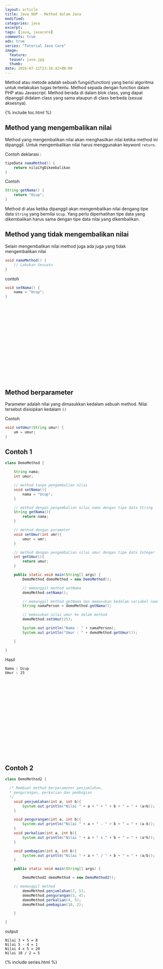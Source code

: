 ```yaml
---
layout: article
title: Java OOP - Method dalam Java
modified:
categories: java
excerpt:
tags: [java, javacore]
comments: true
ads: true
series: "Tutorial Java Core"
image:
  feature:
  teaser: java.jpg
  thumb:
date: 2016-07-11T23:16:42+08:00
---
```


Method atau metode adalah sebuah fungsi(function) yang berisi algoritma untuk melakukan tugas tertentu. Method sepada dengan function dalam PHP atau Javascript. Method berada di dalam blok class, yang dapat dipanggil didalam class yang sama ataupun di class berbeda (sesuai aksesnya).

{% include toc.html %}

## Method yang mengembalikan nilai

Method yang mengembalikan nilai akan menghasilkan nilai ketika method ini dipanggil. Untuk mengembalikan nilai harus menggunakan keyword `return`.

Contoh deklarasi :

```java
tipeData namaMethod() {
    return nilaiYgDikembalikan
}
```

Contoh

```java
String getNama() {
    return "Ucup";
}
```

Method di atas ketika dipanggil akan mengembalikan nilai dengang tipe data `String` yang bernilai `Ucup`. Yang perlu diperhatihan tipe data yang dikembalikan harus sama dengan tipe data nilai yang dikembalikan.

## Method yang tidak mengembalikan nilai

Selain mengembalikan nilai method juga ada juga yang tidak mengembalikan nilai

```java
void namaMethod() {
    // Lakukan Sesuatu
}
```

contoh

```java
void setNama() {
    nama = "Ucup";
}
```
<center><script async src="//pagead2.googlesyndication.com/pagead/js/adsbygoogle.js"></script><!-- BOX--><ins class="adsbygoogle"  style="display:inline-block;width:300px;height:250px" data-ad-client="ca-pub-4504493660273886" data-ad-slot="1638134271"></ins><script>(adsbygoogle = window.adsbygoogle || []).push({});</script></center>

## Method berparameter

Parameter adalah nilai yang dimasukkan kedalam sebuah method. Nilai tersebut disisipkan kedalam `()`

Contoh

```java
void setUmur(String umur) {
    um = umur;
}
```

## Contoh 1

```java
class DemoMethod {

	String nama;
	int umur;

	// method tanpa pengembalian nilai
	void setNama(){
		nama = "Ucup";
	}

	// method dengan pengembalian nilai nama dengan tipe data String
	String getNama(){
		return nama;
	}

	// method dengan parameter
	void setUmur(int umr){
		umur = umr;
	}

	// method dengan pengembalian nilai umur dengan tipe data Integer
	int getUmur(){
		return umur;
	}

	public static void main(String[] args) {
		DemoMethod demoMethod = new DemoMethod();

		// memanggil method setNama
		demoMethod.setNama();

		// memanggil method getNama dan memasukan kedalam variabel namaPerson		
		String namaPerson = demoMethod.getNama();

		// memasukan nilai umur ke dalam method
		demoMethod.setUmur(25);

		System.out.println("Nama : " + namaPerson);
		System.out.println("Umur : " + demoMethod.getUmur());

	}

}
```

Hasil

```
Nama : Ucup
Umur : 25
```

<center><script async src="//pagead2.googlesyndication.com/pagead/js/adsbygoogle.js"></script><!-- BOX--><ins class="adsbygoogle"  style="display:inline-block;width:300px;height:250px" data-ad-client="ca-pub-4504493660273886" data-ad-slot="1638134271"></ins><script>(adsbygoogle = window.adsbygoogle || []).push({});</script></center>

## Contoh 2

```java
class DemoMethod2 {

  /* Membuat method berparameter penjumlahan,
  * pengurangan, perkalian dan pembagian
  */
	void penjumlahan(int a, int b){
		System.out.println("Nilai " + a + " + " + b + " = " + (a+b));
	}

	void pengurangan(int a, int b){
		System.out.println("Nilai " + a + " - " + b + " = " + (a-b));
	}
	void perkalian(int a, int b){
		System.out.println("Nilai " + a + " x " + b + " = " + (a*b));
	}

	void pembagian(int a, int b){
		System.out.println("Nilai " + a + " / " + b + " = " + (a/b));
	}

	public static void main(String[] args) {

		DemoMethod2 demoMethod = new DemoMethod2();

    // memanggil method
		demoMethod.penjumlahan(3, 5);
		demoMethod.pengurangan(5, 4);
		demoMethod.perkalian(4, 5);
		demoMethod.pembagian(10, 2);

	}

}
```

output

```
Nilai 3 + 5 = 8
Nilai 5 - 4 = 1
Nilai 4 x 5 = 20
Nilai 10 / 2 = 5
```

{% include series.html %}
